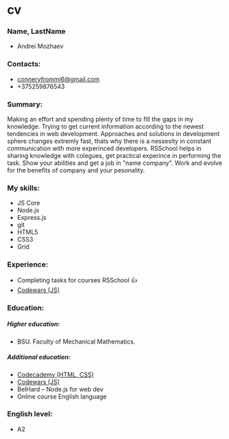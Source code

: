 # cv

### Name, LastName

* Andrei Mozhaev

### Contacts:

* conneryfrommi6@gmail.com
* +375259876543

### Summary:

Making an effort and spending plenty of time to fill the gaps in my knowledge. Trying to get current information according to the newest  tendencies in web development. Approaches and solutions in development sphere changes extremly fast, thats why there is a nessesity in constant communication with more experinced developers. RSSchool helps in sharing knowledge with colegues, get practical experince in performing the task. Show your abilities and get a job in "name company".  Work and evolve for the benefits of company and your pesonality.

### My skills:
* JS Core
* Node.js
* Express.js
* git
* HTML5
* CSS3
* Grid

### Experience:

* Completing tasks for courses RSSchool :thumbsup:
* [Codewars (JS)](www.codewars.com)

### Education:

##### Higher education:
* BSU. Faculty of Mechanical Mathematics. 

##### Additional education:
* [Codecademy (HTML, CSS)](www.codecademy.com)
* [Codewars (JS)](www.codewars.com)
* BelHard – Node.js for web dev
* Online course English language

### English level:
* A2
